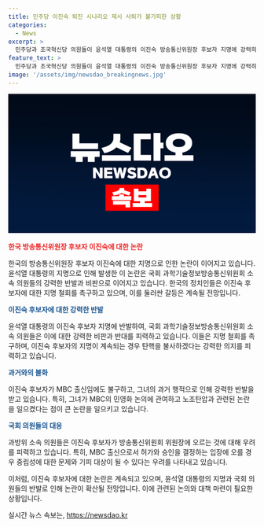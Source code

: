 ```yaml
---
title: 민주당 이진숙 퇴진 시나리오 제시 사퇴가 불가피한 상황
categories:
  - News
excerpt: >
  민주당과 조국혁신당 의원들이 윤석열 대통령의 이진숙 방송통신위원장 후보자 지명에 강력히 반발하며, 철회를 촉구했다. 이들은 후보자의 지명이 연이은 인사참사이자 탄핵 위기를 초래할 수 있다고 주장했고, 후보자의 MBC 출신과 관련된 이전 업적을 거론하며 방송 장악 가능성에 대한 우려를 표명했다. 해당 후보자의 지명을 받아들인다면 방송사에 대한 중립성 문제와 관련해 논란이 예상된다고 밝혔다. 한준호 의원도 동의하며, 이진숙이 MBC 정권 장악과 관련된 논란을 일으킬 수 있다는 의견을 제기했다.
feature_text: >
  민주당과 조국혁신당 의원들이 윤석열 대통령의 이진숙 방송통신위원장 후보자 지명에 강력히 반발하며, 철회를 촉구했다. 이들은 후보자의 지명이 연이은 인사참사이자 탄핵 위기를 초래할 수 있다고 주장했고, 후보자의 MBC 출신과 관련된 이전 업적을 거론하며 방송 장악 가능성에 대한 우려를 표명했다. 해당 후보자의 지명을 받아들인다면 방송사에 대한 중립성 문제와 관련해 논란이 예상된다고 밝혔다. 한준호 의원도 동의하며, 이진숙이 MBC 정권 장악과 관련된 논란을 일으킬 수 있다는 의견을 제기했다.
image: '/assets/img/newsdao_breakingnews.jpg'
---
```


<p><img src="/assets/img/newsdao_breakingnews.jpg" alt="firstkoreanews 속보" /></p>

<p><b><span style="color: #ee2323;">한국 방송통신위원장 후보자 이진숙에 대한 논란</span></b></p>

<p>한국의 방송통신위원장 후보자 이진숙에 대한 지명으로 인한 논란이 이어지고 있습니다. 윤석열 대통령의 지명으로 인해 발생한 이 논란은 국회 과학기술정보방송통신위원회 소속 의원들의 강력한 반발과 비판으로 이어지고 있습니다. 한국의 정치인들은 이진숙 후보자에 대한 지명 철회를 촉구하고 있으며, 이를 둘러싼 갈등은 계속될 전망입니다.</p>

<p><b><span style="color: #1a5490;">이진숙 후보자에 대한 강력한 반발</span></b></p>

<p>윤석열 대통령의 이진숙 후보자 지명에 반발하여, 국회 과학기술정보방송통신위원회 소속 의원들은 이에 대한 강력한 비판과 반대를 피력하고 있습니다. 이들은 지명 철회를 촉구하며, 이진숙 후보자의 지명이 계속되는 경우 탄핵을 불사하겠다는 강력한 의지를 피력하고 있습니다.</p>

<p><b><span style="color: #1a5490;">과거와의 불화</span></b></p>

<p>이진숙 후보자가 MBC 출신임에도 불구하고, 그녀의 과거 행적으로 인해 강력한 반발을 받고 있습니다. 특히, 그녀가 MBC의 민영화 논의에 관여하고 노조탄압과 관련된 논란을 일으켰다는 점이 큰 논란을 일으키고 있습니다. </p>

<p><b><span style="color: #1a5490;">국회 의원들의 대응</span></b></p>

<p>과방위 소속 의원들은 이진숙 후보자가 방송통신위원회 위원장에 오르는 것에 대해 우려를 피력하고 있습니다. 특히, MBC 출신으로서 허가와 승인을 결정하는 입장에 오를 경우 중립성에 대한 문제와 기피 대상이 될 수 있다는 우려를 나타내고 있습니다.</p>

<p>이처럼, 이진숙 후보자에 대한 논란은 계속되고 있으며, 윤석열 대통령의 지명과 국회 의원들의 반발로 인해 논란이 확산될 전망입니다. 이에 관련된 논의와 대책 마련이 필요한 상황입니다.</p>
실시간 뉴스 속보는, <a href="https://newsdao.kr" rel="dofollow">https://newsdao.kr</a>


